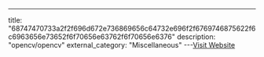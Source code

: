 ---
title: "68747470733a2f2f696d672e736869656c64732e696f2f6769746875622f6c6963656e73652f6f70656e63762f6f70656e6376"
description: "opencv/opencv"
external_category: "Miscellaneous"
---[Visit Website](https://camo.githubusercontent.com/188b9e45661e5e20e840bce00de602be5f36761185456e6bda69afac05649503/68747470733a2f2f696d672e736869656c64732e696f2f6769746875622f6c6963656e73652f6f70656e63762f6f70656e6376)

